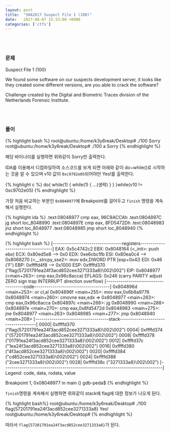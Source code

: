 ```yaml
---
layout: post
title:  "SHA2017 Suspect File 1 (100)"
date:   2017-08-07 15:33:00 +0900
categories: ['ctfs']
---
```


<br/><br/>
### 문제

Suspect File 1 (100)

We found some software on our suspects development server, it looks like they created some different versions, are you able to crack the software?

Challenge created by the Digital and Biometric Traces division of the Netherlands Forensic Institute.



<br/><br/>
### 풀이
{% highlight bash %}
root@ubuntu:/home/k3y6reak/Desktop# ./100
Sorry
root@ubuntu:/home/k3y6reak/Desktop# ./100 a
Sorry
{% endhighlight %}

해당 바이너리를 실행하면 위와같이 Sorry만 출력한다.

IDA를 이용해서 디컴파일하여 소스코드를 보게 되면 아래와 같이 do~while()로 시작하는 것을 알 수 있으며 v10 값이 `0xc9702e05`되어야만 Yes!를 출력한다.


{% highlight c %}
	do{
		while(1)
		{
			while(1)
			{
				...(생략)
			}
		}
	}while(v10 != 0xc9702e05)
{% endhighlight %}


가장 처음 비교하는 부분인 `0x8048977`에 Breakpoint를 걸어두고 `finish` 명령을 계속해서 실행한다.

{% highlight ida %}
.text:08048977                 cmp     eax, 96C8ACCAh
.text:0804897C                 jg      short loc_8048990
.text:0804897E                 cmp     eax, 8FD5472Dh
.text:08048983                 jnz     short loc_8048977
.text:08048985                 jmp     short loc_8048940
{% endhighlight %}


{% highlight bash %}
[----------------------------------registers-----------------------------------]
EAX: 0x5c4742c2
EBX: 0x8048164 (<_init>:	push   ebx)
ECX: 0x80ed5e8 --> 0x0
EDX: 0xe6cbc1fb
ESI: 0x80ea0c4 --> 0x8068270 (<__strcpy_sse2>:	mov    edx,DWORD PTR [esp+0x4])
EDI: 0x46 ('F')
EBP: 0xffffd4f8 --> 0x1000
ESP: 0xffffd370 ("flag{57201791ea24f3acd852cee3271333a8}\002\002")
EIP: 0x8048977 (<main+263>:	cmp    eax,0x96c8acca)
EFLAGS: 0x246 (carry PARITY adjust ZERO sign trap INTERRUPT direction overflow)
[-------------------------------------code-------------------------------------]
   0x804896d <main+253>:	or     cl,al
   0x804896f <main+255>:	mov    eax,0x6b8a9776
   0x8048974 <main+260>:	cmovne eax,edx
=> 0x8048977 <main+263>:	cmp    eax,0x96c8acca
   0x804897c <main+268>:	jg     0x8048990 <main+288>
   0x804897e <main+270>:	cmp    eax,0x8fd5472d
   0x8048983 <main+275>:	jne    0x8048977 <main+263>
   0x8048985 <main+277>:	jmp    0x8048940 <main+208>
[------------------------------------stack-------------------------------------]
0000| 0xffffd370 ("flag{57201791ea24f3acd852cee3271333a8}\002\002")
0004| 0xffffd374 ("{57201791ea24f3acd852cee3271333a8}\002\002")
0008| 0xffffd378 ("01791ea24f3acd852cee3271333a8}\002\002")
0012| 0xffffd37c ("1ea24f3acd852cee3271333a8}\002\002")
0016| 0xffffd380 ("4f3acd852cee3271333a8}\002\002")
0020| 0xffffd384 ("cd852cee3271333a8}\002\002")
0024| 0xffffd388 ("2cee3271333a8}\002\002")
0028| 0xffffd38c ("3271333a8}\002\002")
[------------------------------------------------------------------------------]
Legend: code, data, rodata, value

Breakpoint 1, 0x08048977 in main ()
gdb-peda$
{% endhighlight %}

`finish`명령을 계속해서 실행하면 위와같이 stack에 flag에 대한 정보가 나오게 된다.

{% highlight bash%}
root@ubuntu:/home/k3y6reak/Desktop# ./100 flag{57201791ea24f3acd852cee3271333a8}
Yes!
root@ubuntu:/home/k3y6reak/Desktop#
{% endhighlight %}

따라서 `flag{57201791ea24f3acd852cee3271333a8}`가 된다.

